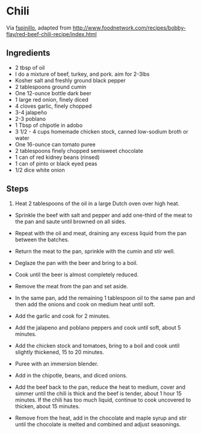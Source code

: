 # Chili

Via [fspinillo](https://github.com/fspinillo), adapted from <http://www.foodnetwork.com/recipes/bobby-flay/red-beef-chili-recipe/index.html>

## Ingredients
- 2 tbsp of oil
- I do a mixture of beef, turkey, and pork. aim for 2-3lbs
- Kosher salt and freshly ground black pepper
- 2 tablespoons ground cumin
- One 12-ounce bottle dark beer
- 1 large red onion, finely diced
- 4 cloves garlic, finely chopped
- 3-4 jalapeño
- 2-3 poblano
- 1 Tbsp of chipotle in adobo
- 3 1/2 - 4 cups homemade chicken stock, canned low-sodium broth or water
- One 16-ounce can tomato puree
- 2 tablespoons finely chopped semisweet chocolate
- 1 can of red kidney beans (rinsed)
- 1 can of pinto or black eyed peas 
- 1/2 dice white onion

## Steps
1. Heat 2 tablespoons of the oil in a large Dutch oven over high heat. 
- Sprinkle the beef with salt and pepper and add one-third of the meat to the pan and saute until browned on all sides. 
- Repeat with the oil and meat, draining any excess liquid from the pan between the batches. 
- Return the meat to the pan, sprinkle with the cumin and stir well. 
- Deglaze the pan with the beer and bring to a boil. 
- Cook until the beer is almost completely reduced. 
- Remove the meat from the pan and set aside.

- In the same pan, add the remaining 1 tablespoon oil to the same pan and then add the onions and cook on medium heat until soft. 
- Add the garlic and cook for 2 minutes. 
- Add the jalapeno and poblano peppers and cook until soft, about 5 minutes. 
- Add the chicken stock and tomatoes, bring to a boil and cook until slightly thickened, 15 to 20 minutes.

- Puree with an immersion blender. 
- Add in the chipotle, beans, and diced onions. 
- Add the beef back to the pan, reduce the heat to medium, cover and simmer until the chili is thick and the beef is tender, 
about 1 hour 15 minutes. If the chili has too much liquid, continue to cook uncovered to thicken, about 15 minutes. 
- Remove from the heat, add in the chocolate and maple syrup and stir until the chocolate is melted and combined and 
adjust seasonings. 
